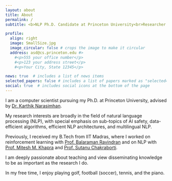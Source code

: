 ```yaml
---
layout: about
title: About
permalink: /
subtitle: <b>NLP Ph.D. Candidate at Princeton University<br>Researcher at Allen Institute for AI (AI2)</b>

profile:
  align: right
  image: SmallSize.jpg
  image_circular: false # crops the image to make it circular
  address: asd@cs.princeton.edu #>
    #<p>555 your office number</p>
    #<p>123 your address street</p>
    #<p>Your City, State 12345</p>

news: true  # includes a list of news items
selected_papers: false # includes a list of papers marked as "selected={true}"
social: true  # includes social icons at the bottom of the page
---
```


I am a computer scientist pursuing my Ph.D. at Princeton University, advised by <a href='https://www.cs.princeton.edu/~karthikn/'>Dr. Karthik Narasimhan</a>.
<!-- My research interests are broadly in the field of natural language processing (NLP), with special emphasis on sub-topics of AI safety, evaluation of large LMs, data-efficient algorithms, efficient NLP architectures, and multilingual NLP. -->
My research interests are broadly in the field of natural language processing (NLP), with special emphasis on sub-topics of AI safety, data-efficient algorithms, efficient NLP architectures, and multilingual NLP.

Previously, I received my B.Tech from IIT Madras, where I worked on reinforcement learning with <a href='http://www.cse.iitm.ac.in/~miteshk/'>Prof. Balaraman Ravindran</a> and on NLP with <a href='http://www.cse.iitm.ac.in/~miteshk/'>Prof. Mitesh M. Khapra</a> and <a href='http://www.cse.iitm.ac.in/~sutanuc/'>Prof. Sutanu Chakraborti</a>.

I am deeply passionate about teaching and view disseminating knowledge to be as important as the research I do.

In my free time, I enjoy playing golf, football (soccer), tennis, and the piano.

<!-- Write your biography here. Tell the world about yourself. Link to your favorite [subreddit](http://reddit.com). You can put a picture in, too. The code is already in, just name your picture `prof_pic.jpg` and put it in the `img/` folder.

Put your address / P.O. box / other info right below your picture. You can also disable any these elements by editing `profile` property of the YAML header of your `_pages/about.md`. Edit `_bibliography/papers.bib` and Jekyll will render your [publications page](/al-folio/publications/) automatically.

Link to your social media connections, too. This theme is set up to use [Font Awesome icons](http://fortawesome.github.io/Font-Awesome/) and [Academicons](https://jpswalsh.github.io/academicons/), like the ones below. Add your Facebook, Twitter, LinkedIn, Google Scholar, or just disable all of them. -->